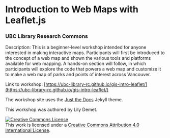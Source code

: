 # Introduction to Web Maps with Leaflet.js
### UBC Library Research Commons


Description: This is a beginner-level workshop intended for anyone interested in making interactive maps. Participants will first be introduced to the concept of a web map and shown the various tools and platforms available for web mapping. A hands-on section will follow, in which participants will explore the code that powers a web map and customize it to make a web map of parks and points of interest across Vancouver. 


Link to workshop: [https://ubc-library-rc.github.io/gis-intro-leaflet/](https://ubc-library-rc.github.io/gis-intro-leaflet/)
    

The workshop site uses the [Just the Docs](https://github.com/pmarsceill/just-the-docs) Jekyll theme.
    
    
This workshop was authored by Lily Demet.

    
<a rel="license" href="http://creativecommons.org/licenses/by/4.0/"><img alt="Creative Commons License" style="border-width:0" src="https://i.creativecommons.org/l/by/4.0/88x31.png" /></a><br />This work is licensed under a <a rel="license" href="http://creativecommons.org/licenses/by/4.0/">Creative Commons Attribution 4.0 International License</a>.
